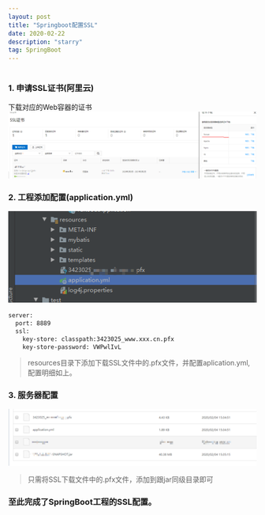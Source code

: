 ```yaml
---
layout: post
title: "Springboot配置SSL"
date: 2020-02-22
description: "starry"
tag: SpringBoot
---   
```


# 
### 1. 申请SSL证书(阿里云)
下载对应的Web容器的证书
![](/images/posts/2020022201.png)
### 2. 工程添加配置(application.yml)
![](/images/posts/2020022202.png)
```
server:
  port: 8889
  ssl:
    key-store: classpath:3423025_www.xxx.cn.pfx
    key-store-password: VWPwlIvL
```
> resources目录下添加下载SSL文件中的.pfx文件，并配置aplication.yml,配置明细如上。

### 3. 服务器配置
![](/images/posts/2020022203.png)
> 只需将SSL下载文件中的.pfx文件，添加到跟jar同级目录即可

### 至此完成了SpringBoot工程的SSL配置。